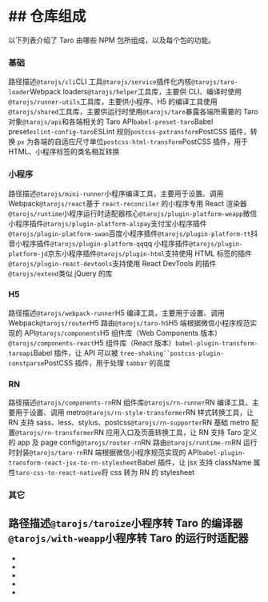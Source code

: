 # ## 仓库组成[​](codebase-overview.html#仓库组成)
以下列表介绍了 Taro 由哪些 NPM 包所组成，以及每个包的功能。
### 基础[​](codebase-overview.html#基础)
路径描述`@tarojs/cli`CLI 工具`@tarojs/service`插件化内核`@tarojs/taro-loader`Webpack loaders`@tarojs/helper`工具库，主要供 CLI、编译时使用`@tarojs/runner-utils`工具库，主要供小程序、H5 的编译工具使用`@tarojs/shared`工具库，主要供运行时使用`@tarojs/taro`暴露各端所需要的 Taro 对象`@tarojs/api`和各端相关的 Taro API`babel-preset-taro`Babel preset`eslint-config-taro`ESLint 规则`postcss-pxtransform`PostCSS 插件，转换 `px` 为各端的自适应尺寸单位`postcss-html-transform`PostCSS 插件，用于 HTML、小程序标签的类名相互转换
### 小程序[​](codebase-overview.html#小程序)
路径描述`@tarojs/mini-runner`小程序编译工具，主要用于设置、调用 Webpack`@tarojs/react`基于 `react-reconciler` 的小程序专用 React 渲染器`@tarojs/runtime`小程序运行时适配器核心`@tarojs/plugin-platform-weapp`微信小程序插件`@tarojs/plugin-platform-alipay`支付宝小程序插件`@tarojs/plugin-platform-swan`百度小程序插件`@tarojs/plugin-platform-tt`抖音小程序插件`@tarojs/plugin-platform-qq`qq 小程序插件`@tarojs/plugin-platform-jd`京东小程序插件`@tarojs/plugin-html`支持使用 HTML 标签的插件`@tarojs/plugin-react-devtools`支持使用 React DevTools 的插件`@tarojs/extend`类似 jQuery 的库
### H5[​](codebase-overview.html#h5)
路径描述`@tarojs/webpack-runner`H5 编译工具，主要用于设置、调用 Webpack`@tarojs/router`H5 路由`@tarojs/taro-h5`H5 端根据微信小程序规范实现的 API`@tarojs/components`H5 组件库（Web Components 版本）`@tarojs/components-react`H5 组件库（React 版本）`babel-plugin-transform-taroapi`Babel 插件，让 API 可以被 `tree-shaking``postcss-plugin-constparse`PostCSS 插件，用于处理 `tabbar` 的高度
### RN[​](codebase-overview.html#rn)
路径描述`@tarojs/components-rn`RN 组件库`@tarojs/rn-runner`RN 编译工具，主要用于设置、调用 metro`@tarojs/rn-style-transformer`RN 样式转换工具，让 RN 支持 sass、less、stylus、postcss`@tarojs/rn-supporter`RN 基础 metro 配置`@tarojs/rn-transformer`RN 应用入口及页面转换工具，让 RN 支持 Taro 定义的 app 及 page config`@tarojs/router-rn`RN 路由`@tarojs/runtime-rn`RN 运行时封装`@tarojs/taro-rn`RN 端根据微信小程序规范实现的 API`babel-plugin-transform-react-jsx-to-rn-stylesheet`Babel 插件，让 jsx 支持 className 属性`taro-css-to-react-native`将 css 转为 RN 的 stylesheet
### 其它[​](codebase-overview.html#其它)
路径描述`@tarojs/taroize`小程序转 Taro 的编译器`@tarojs/with-weapp`小程序转 Taro 的运行时适配器
- 

- 
- 
- 
- 
-

